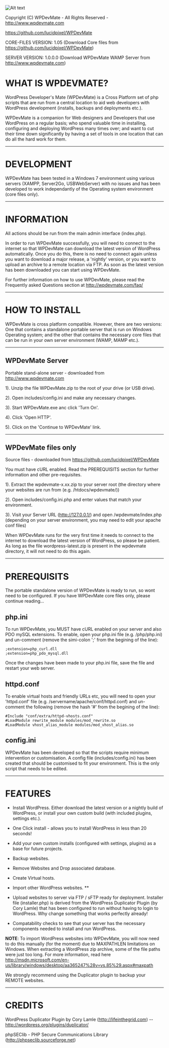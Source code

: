 ![Alt text](http://www.wpdevmate.com/wp-content/themes/wpdevmate/images/wpdevmate-login-logo.png "WPDevMate")

Copyright (C) WPDevMate - All Rights Reserved - 
http://www.wpdevmate.com

https://github.com/lucidpixel/WPDevMate


CORE-FILES VERSION: 1.05 (Download Core files from https://github.com/lucidpixel/WPDevMate)

SERVER VERSION: 1.0.0.0 (Download WPDevMate WAMP Server from http://www.wpdevmate.com)


WHAT IS WPDEVMATE?
===================

WordPress Developer's Mate (WPDevMate) is a Cross Platform set of php scripts that are run from a central location to aid web developers with WordPress development (installs, backups and deployments etc.). 

WPDevMate is a companion for Web designers and Developers that use WordPress on a regular basis; who spend valuable time in installing, configuring and deploying WordPress many times over; and want to cut their time down significantly by having a set of tools in one location that can do all the hard work for them. 

------------

DEVELOPMENT
==================

WPDevMate has been tested in a Windows 7 environment using various servers (XAMPP, Server2Go, USBWebServer) with no issues and has been developed to work independantly of the Operating system environment (core files only). 

------------

INFORMATION
=====================

All actions should be run from the main admin interface (index.php).

In order to run WPDevMate successfully, you will need to connect to the internet so that WPDevMate can download the latest version of WordPress automatically. Once you do this, there is no need to connect again unless you want to download a major release, a 'nightly' version, or you want to upload an archive to a remote location via FTP. As soon as the latest version has been downloaded you can start using WPDevMate.

For further information on how to use WPDevMate, please read the Frequently asked Questions section at http://wpdevmate.com/faq/

------------

HOW TO INSTALL
======================

WPDevMate is cross platform compatible. However, there are two versions: One that contains a standalone portable server that is run on Windows Operating system; and the other that contains the necessary core files that can be run in your own server environment (WAMP, MAMP etc.).

------------

WPDevMate Server 
----------------------------

Portable stand-alone server - downloaded from http://www.wpdevmate.com


1). Unzip the file WPDevMate.zip to the root of your drive (or USB drive).

2). Open includes/config.ini and make any necessary changes.

3). Start WPDevMate.exe anc click 'Turn On'.

4). Click 'Open HTTP'.

5). Click on the 'Continue to WPDevMate' link.

------------


WPDevMate files only
------------------------------

Source files - downloaded from https://github.com/lucidpixel/WPDevMate


You must have cURL enabled. Read the PREREQUISITS section for further information and other pre-requisites.

1). Extract the wpdevmate-x.xx.zip to your server root (the directory where your websites are run from (e.g. /htdocs/wpdevmate/))

2). Open includes/config.ini.php and enter values that match your environment. 
    
3). Visit your Server URL (http://127.0.0.1/) and open /wpdevmate/index.php (depending on your server environment, you may need to edit your apache conf files)

When WPDevMate runs for the very first time it needs to connect to the internet to download the latest version of WordPress, so please be patient. As long as the file wordpress-latest.zip is present in the wpdevmate directory, it will not need to do this again.


------------

PREREQUISITS
=======================

The portable standalone version of WPDevMate is ready to run, so wont need to be configured. If you have WPDevMate core files only, please continue reading...


php.ini
--------------------

To run WPDevMate, you MUST have cURL enabled on your server and also PDO mySQL extensions. To enable, open your php.ini file (e.g. /php/php.ini) and un-comment (remove the simi-colon ';' from the begining of the line):

    ;extension=php_curl.dll
    ;extension=php_pdo_mysql.dll


Once the changes have been made to your php.ini file, save the file and restart your web server.



httpd.conf
--------------------

To enable virtual hosts and friendly URLs etc, you will need to open your 'httpd.conf' file (e.g. /servername/apache/conf/httpd.conf) 
and un-comment the following (remove the hash '#' from the begining of the line):

    #Include "conf/extra/httpd-vhosts.conf"
    #LoadModule rewrite_module modules/mod_rewrite.so
    #LoadModule vhost_alias_module modules/mod_vhost_alias.so


config.ini
--------------------

WPDevMate has been developed so that the scripts require minimum intervention or customisation. A config file (includes/config.ini) has been created that should be customised to fit your environment. This is the only script that needs to be edited. 



------------


FEATURES
==============================


* Install WordPress. Either download the latest version or a nightly build of WordPress, or install your own custom build (with included plugins, settings etc.). 

* One Click install - allows you to install WordPress in less than 20 seconds! 

* Add your own custom installs (configured with settings, plugins) as a base for future projects.

* Backup websites.

* Remove Websites and Drop associated database.

* Create Virtual hosts. 

* Import other WordPress websites. **

* Upload websites to server via FTP / sFTP ready for deployment. Installer file (installer.php) is derived from the WordPress Duplicator Plugin (by Cory Lamle) that has been configured to run without having to login to WordPress. Why change something that works perfectly already!

* Compatability checks to see that your server has the necessary components needed to install and run WordPress.

**NOTE**:
To import WordPress websites into WPDevMate, you will now need to do this manually (for the moment) due to MAXPATHLEN limitations on Windows.
When extracting a WordPress zip archive, some of the file paths were just too long. For more information, read here http://msdn.microsoft.com/en-us/library/windows/desktop/aa365247%28v=vs.85%29.aspx#maxpath 

We strongly recommend using the Duplicator plugin to backup your REMOTE websites.



------------


CREDITS
=================

WordPress Duplicator Plugin by Cory Lamle (http://lifeinthegrid.com) -- http://wordpress.org/plugins/duplicator/

phpSEClib - PHP Secure Communications Library (http://phpseclib.sourceforge.net)
